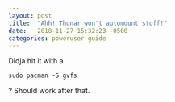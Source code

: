 ```yaml
---
layout: post
title:  "Ahh! Thunar won't automount stuff!"
date:   2018-11-27 15:32:23 -0500
categories: poweruser guide
---
```

Didja hit it with a

`sudo pacman -S gvfs`

? Should work after that.

